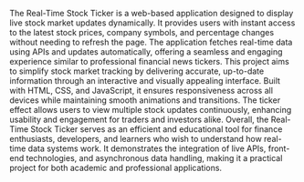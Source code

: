 The Real-Time Stock Ticker is a web-based application designed to display live stock market updates dynamically. It provides users with instant access to the latest stock prices, company symbols, and percentage changes without needing to refresh the page. The application fetches real-time data using APIs and updates automatically, offering a seamless and engaging experience similar to professional financial news tickers. This project aims to simplify stock market tracking by delivering accurate, up-to-date information through an interactive and visually appealing interface. Built with HTML, CSS, and JavaScript, it ensures responsiveness across all devices while maintaining smooth animations and transitions. The ticker effect allows users to view multiple stock updates continuously, enhancing usability and engagement for traders and investors alike. Overall, the Real-Time Stock Ticker serves as an efficient and educational tool for finance enthusiasts, developers, and learners who wish to understand how real-time data systems work. It demonstrates the integration of live APIs, front-end technologies, and asynchronous data handling, making it a practical project for both academic and professional applications.
